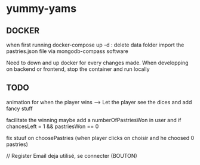 # yummy-yams

## DOCKER
when  first running docker-compose up -d :
delete data folder
import the pastries.json file via mongodb-compass software

Need to down and up docker for every changes made.
When developping on backend or frontend, stop the container and run locally

## TODO
animation for when the player wins
--> Let the player see the dices and add fancy stuff

facilitate the winning
maybe add a numberOfPastriesWon in user and if chancesLeft = 1 && pastriesWon == 0

fix stuuf on choosePastries
(when player clicks on choisir and he choosed 0 pastries)

// Register
Email deja utilisé, se connecter (BOUTON)